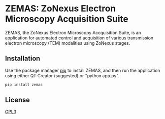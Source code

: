 # ZEMAS: ZoNexus Electron Microscopy Acquisition Suite

ZEMAS, the ZoNexus Electron Microscopy Accquisition Suite, is an application for automated control and acquisition of various transmission electron microscopy (TEM) modalities using ZoNexus stages.

## Installation

Use the package manager [pip](https://pip.pypa.io/en/stable/) to install ZEMAS, and then run the application using either QT Creator (suggested) or "python app.py".

```bash
pip install zemas
```

## License
[GPL3](https://www.gnu.org/licenses/gpl-3.0.en.html)